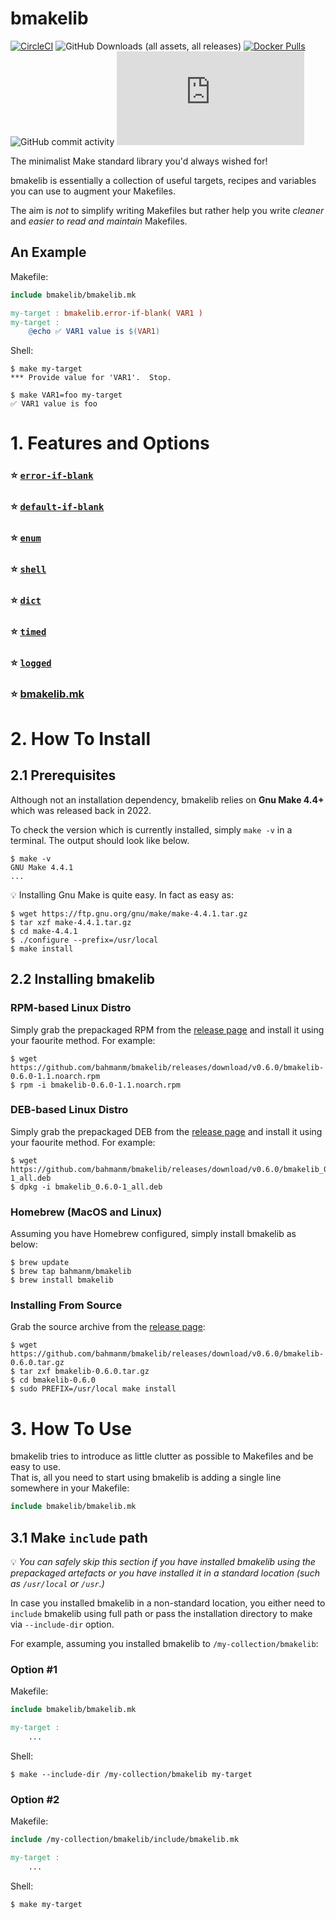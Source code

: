 # bmakelib 
[![CircleCI](https://dl.circleci.com/status-badge/img/circleci/UMKeFZ8ns9T9vi5aquTfVT/7xEbdNjRYsdqW8yXCjZD9v/tree/main.svg?style=svg&circle-token=CCIPRJ_H6RDDH8tmi86oJU42UaqJf_e7f27baf05915c0ae68d428ee8a6ddb4f3062e31)](https://dl.circleci.com/status-badge/redirect/circleci/UMKeFZ8ns9T9vi5aquTfVT/7xEbdNjRYsdqW8yXCjZD9v/tree/main)
![GitHub Downloads (all assets, all releases)](https://img.shields.io/github/downloads/bahmanm/bmakelib/total?style=flat&logo=github&logoColor=white&color=0e80c0)
[![Docker Pulls](https://img.shields.io/docker/pulls/bdockerimg/bmakelib?style=flat&logo=docker&logoColor=white&label=pulls&color=%230e80c0)](https://hub.docker.com/r/bdockerimg/bmakelib)
![GitHub commit activity](https://img.shields.io/github/commit-activity/m/bahmanm/bmakelib?style=flat&logo=github&label=commits)
[![Matrix](https://img.shields.io/matrix/.mk%3Amatrix.org?server_fqdn=matrix.org&style=flat&logo=matrix&color=%230e80c0)](https://matrix.to/#/#github-bahmanm-bmakelib:matrix.org)

The minimalist Make standard library you'd always wished for!

bmakelib is essentially a collection of useful targets, recipes and variables you can use to augment
your Makefiles.

The aim is *not* to simplify writing Makefiles but rather help you write *cleaner* and *easier to read
and maintain* Makefiles.

## An Example

Makefile:

```Makefile
include bmakelib/bmakelib.mk

my-target : bmakelib.error-if-blank( VAR1 )
my-target :
	@echo ✅ VAR1 value is $(VAR1)
```

Shell:

```text
$ make my-target
*** Provide value for 'VAR1'.  Stop.

$ make VAR1=foo my-target
✅ VAR1 value is foo
```

# 1. Features and Options

### ⭐ [`error-if-blank`](doc/error-if-blank.md)
### ⭐ [`default-if-blank`](doc/default-if-blank.md)
### ⭐ [`enum`](doc/enum.md)
### ⭐ [`shell`](doc/shell.md)
### ⭐ [`dict`](doc/dict.md)
### ⭐ [`timed`](doc/timed.md)
### ⭐ [`logged`](doc/logged.md)
### ⭐ [bmakelib.mk](doc/bmakelib.md)

# 2. How To Install

## 2.1 Prerequisites

Although not an installation dependency, bmakelib relies on **Gnu Make 4.4+** which was released
back in 2022.

To check the version which is currently installed, simply `make -v` in a terminal.  The output should
look like below.

```
$ make -v
GNU Make 4.4.1
...
```

💡 Installing Gnu Make is quite easy.  In fact as easy as:

```
$ wget https://ftp.gnu.org/gnu/make/make-4.4.1.tar.gz
$ tar xzf make-4.4.1.tar.gz
$ cd make-4.4.1
$ ./configure --prefix=/usr/local
$ make install
```

## 2.2 Installing bmakelib

### RPM-based Linux Distro

Simply grab the prepackaged RPM from the [release page](https://github.com/bahmanm/bmakelib/releases/latest)
and install it using your faourite method.  For example:

```text
$ wget https://github.com/bahmanm/bmakelib/releases/download/v0.6.0/bmakelib-0.6.0-1.1.noarch.rpm
$ rpm -i bmakelib-0.6.0-1.1.noarch.rpm
```

### DEB-based Linux Distro

Simply grab the prepackaged DEB from the [release page](https://github.com/bahmanm/bmakelib/releases/latest)
and install it using your faourite method.  For example:

```text
$ wget https://github.com/bahmanm/bmakelib/releases/download/v0.6.0/bmakelib_0.6.0-1_all.deb
$ dpkg -i bmakelib_0.6.0-1_all.deb
```

### Homebrew (MacOS and Linux)

Assuming you have Homebrew configured, simply install bmakelib as below:
```
$ brew update
$ brew tap bahmanm/bmakelib
$ brew install bmakelib
```

### Installing From Source

Grab the source archive from the [release page](https://github.com/bahmanm/bmakelib/releases/latest):

```
$ wget https://github.com/bahmanm/bmakelib/releases/download/v0.6.0/bmakelib-0.6.0.tar.gz
$ tar zxf bmakelib-0.6.0.tar.gz
$ cd bmakelib-0.6.0
$ sudo PREFIX=/usr/local make install 
```

# 3. How To Use

bmakelib tries to introduce as little clutter as possible to Makefiles and be easy to use.   
That is, all you need to start using bmakelib is adding a single line somewhere in your Makefile:

```Makefile
include bmakelib/bmakelib.mk
```

## 3.1 Make `include` path

💡 *You can safely skip this section if you have installed bmakelib using the prepackaged artefacts or
you have installed it in a standard location (such as `/usr/local` or `/usr`.)*

In case you installed bmakelib in a non-standard location, you either need to `include` bmakelib using
full path or pass the installation directory to make via `--include-dir` option.

For example, assuming you installed bmakelib to `/my-collection/bmakelib`:

### Option #1

Makefile:

```Makefile
include bmakelib/bmakelib.mk

my-target :
    ...
```

Shell:

```
$ make --include-dir /my-collection/bmakelib my-target
```

### Option #2

Makefile:

```Makefile
include /my-collection/bmakelib/include/bmakelib.mk

my-target :
    ...
```

Shell:

```
$ make my-target
```
